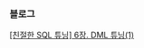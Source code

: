 ### 블로그
[[친절한 SQL 튜닝] 6장. DML 튜닝(1)](https://medium.com/@Hailey24/%EC%B9%9C%EC%A0%88%ED%95%9C-sql-%ED%8A%9C%EB%8B%9D-6%EC%9E%A5-dml-%ED%8A%9C%EB%8B%9D-1-326a6f527f55)

